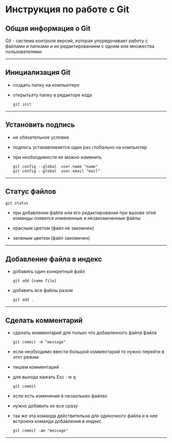 # **Инструкция по работе с Git**

## **Общая информация о Git**

Git - система контроля версий, которая упорядочивает работу с файлами и папками и их редактированием с одним или множества пользователями.
__________________________________________________

## **Инициализация Git**

* создать папку на компьютере

* открытьэту папку в редакторе кода

      git init
__________________________________________________

## **Установить подпись**

* не обязательное условие

* подпись устанавливается один раз глобально на компьютер

* при необходимости ее можно изменить


      git config --global  user.name "name"
      git config --global  user.email "mail"
__________________________________________________

## **Статус файлов**

    git status

* при добавлении файла или его редактировании при вызове этой команды появятся измененные и незакомиченные файлы

* красным цветом (файл не закомчен)

* зеленым цветом (файл закомичен)
__________________________________________________

## **Добавление файла в индекс**

* добавить один конкретный файл

      git add {name file}

* добавить все файлы разом

      git add .
__________________________________________________

## **Сделать комментарий**

* сделать комментарий для только что добавленного файла файла

      git commit -m "message"

* если необходимо ввести большой комментарий то нужно перейти в этот режим

* пишем комментарий

* для выхода нажать Esc : w q

      git commit

* если есть изменения в нескольких файлах

* нужно добавить их все сразу

* так же эта команда действительна для одиночного файла и в нее встроена команда добавления в индекс

      git commit -am "message"
__________________________________________________
